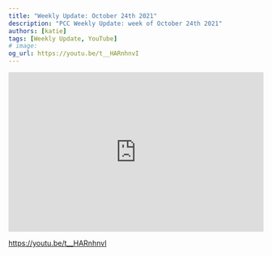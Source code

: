 ```yaml
---
title: "Weekly Update: October 24th 2021"
description: "PCC Weekly Update: week of October 24th 2021"
authors: [katie]
tags: [Weekly Update, YouTube]
# image:
og_url: https://youtu.be/t__HARnhnvI
---
```


<iframe width="100%" height="315" src="https://www.youtube.com/embed/t__HARnhnvI" title="YouTube video player" frameborder="0" allow="accelerometer; autoplay; clipboard-write; encrypted-media; gyroscope; picture-in-picture" allowfullscreen></iframe>

<!--truncate-->

https://youtu.be/t__HARnhnvI